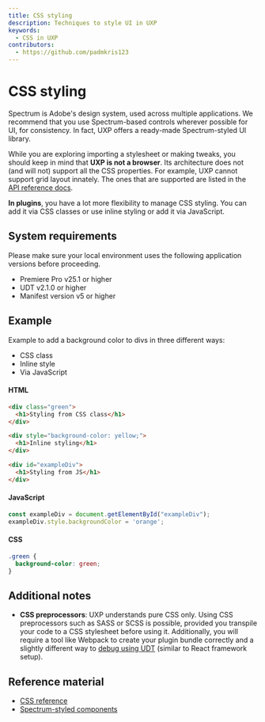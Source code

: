 ```yaml
---
title: CSS styling
description: Techniques to style UI in UXP
keywords:
  - CSS in UXP
contributors:
  - https://github.com/padmkris123
---
```


# CSS styling

Spectrum is Adobe's design system, used across multiple applications. We recommend that you use Spectrum-based controls wherever possible for UI, for consistency. In fact, UXP offers a ready-made Spectrum-styled UI library. 

While you are exploring importing a stylesheet or making tweaks, you should keep in mind that **UXP is not a browser**. Its architecture does not (and will not) support all the CSS properties. For example, UXP cannot support grid layout innately. The ones that are supported are listed in the [API reference docs](./#reference-material). 

**In plugins**, you have a lot more flexibility to manage CSS styling. You can add it via CSS classes or use inline styling or add it via JavaScript.


## System requirements

Please make sure your local environment uses the following application versions before proceeding.
- Premiere Pro v25.1 or higher
- UDT v2.1.0 or higher
- Manifest version v5 or higher

## Example

Example to add a background color to divs in three different ways:
- CSS class
- Inline style
- Via JavaScript

<CodeBlock slots="heading, code" repeat="3" languages="HTML, JavaScript, CSS" />

#### HTML
```html
<div class="green">
  <h1>Styling from CSS class</h1>
</div>

<div style="background-color: yellow;">
  <h1>Inline styling</h1>
</div>

<div id="exampleDiv">
  <h1>Styling from JS</h1>
</div>
```

#### JavaScript
```js
const exampleDiv = document.getElementById("exampleDiv");
exampleDiv.style.backgroundColor = 'orange';
```

#### CSS
```css
.green {
  background-color: green;
}
```

## Additional notes

- **CSS preprocessors**: UXP understands pure CSS only. Using CSS preprocessors such as SASS or SCSS is possible, provided you transpile your code to a CSS stylesheet before using it. Additionally, you will require a tool like Webpack to create your plugin bundle correctly and a slightly different way to [debug using UDT](../../../plugins/tutorials/udt-deep-dive/working-with-react/) (similar to React framework setup).


## Reference material

- [CSS reference](../../../uxp-api/reference-css/)
- [Spectrum-styled components](../../../uxp-api/reference-spectrum/) 
<!-- [Sample]() // TODO link to kitchen sink plugin -->
<!-- [Webpack template]() // TODO link to webpack template -->

